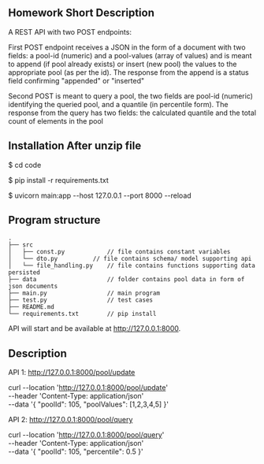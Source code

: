 ## Homework Short Description
 A REST API with two POST endpoints:
 
 First POST endpoint receives a JSON in the form of a document with two fields: a pool-id (numeric) and a pool-values (array of values) and is meant to append (if pool already exists) or insert (new pool) the values to the appropriate pool (as per the id).
 The response from the append is a status field confirming "appended" or "inserted"
 
 Second POST is meant to query a pool, the two fields are pool-id (numeric) identifying the queried pool, and a quantile (in percentile form).
 The response from the query has two fields: the calculated quantile and the total count of elements in the pool

## Installation After unzip file
$ cd code

$ pip install -r requirements.txt

$ uvicorn main:app --host 127.0.0.1 --port 8000 --reload


## Program structure
```
.  
├── src  
│   ├── const.py    		// file contains constant variables
│   └── dto.py    		// file contains schema/ model supporting api
│   └── file_handling.py	// file contains functions supporting data persisted
├── data   					// folder contains pool data in form of json documents
├── main.py					// main program
├── test.py					// test cases
├── README.md
└── requirements.txt    	// pip install
```

API will start and be available at http://127.0.0.1:8000.

## Description

API 1: http://127.0.0.1:8000/pool/update

curl --location 'http://127.0.0.1:8000/pool/update' \
--header 'Content-Type: application/json' \
--data '{
    "poolId": 105,
    "poolValues": [1,2,3,4,5]
}'

API 2: http://127.0.0.1:8000/pool/query

curl --location 'http://127.0.0.1:8000/pool/query' \
--header 'Content-Type: application/json' \
--data '{
"poolId": 105,
"percentile": 0.5 
}'


